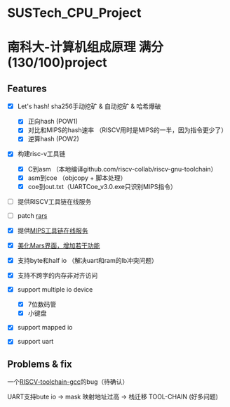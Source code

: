 # SUSTech_CPU_Project
# 南科大-计算机组成原理 满分(130/100)project
## Features

- [x] Let's hash! sha256手动挖矿 & 自动挖矿 & 哈希爆破
  + [x] 正向hash (POW1)
  + [x] 对比和MIPS的hash速率 （RISCV用时是MIPS的一半，因为指令更少了）
  + [x] 逆算hash (POW2)  
- [x] 构建risc-v工具链
  + [x] C到asm （本地编译github.com/riscv-collab/riscv-gnu-toolchain）
  + [x] asm到coe （objcopy + 脚本处理）
  + [x] coe到out.txt（UARTCoe_v3.0.exe只识别MIPS指令）
- [ ] 提供RISCV工具链在线服务
- [ ] patch [rars](https://github.com/Trust04zh/rars)
- [x] 提供[MIPS工具链在线服务](http://106.52.237.196/ctf_0o7s/cm.php)
- [x] [美化Mars界面，增加若干功能](https://github.com/Trust04zh/mars-enhanced)

- [x] 支持byte和half io （解决uart和ram的lb冲突问题）
- [x] 支持不跨字的内存非对齐访问
- [x] support multiple io device
  + [x] 7位数码管
  + [x] 小键盘
- [x] support mapped io
- [x] support uart

## Problems & fix

一个[RISCV-toolchain-gcc](https://github.com/riscv-collab/riscv-gnu-toolchain)的bug（待确认）

UART支持bute io -> mask
映射地址过高 -> 栈迁移
TOOL-CHAIN (好多问题)
